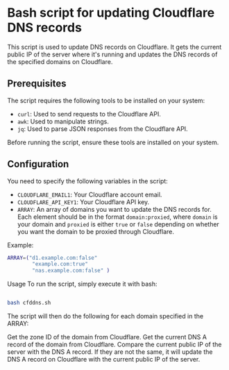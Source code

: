 # Bash script for updating Cloudflare DNS records

This script is used to update DNS records on Cloudflare. It gets the current public IP of the server where it's running and updates the DNS records of the specified domains on Cloudflare.

## Prerequisites

The script requires the following tools to be installed on your system:

- `curl`: Used to send requests to the Cloudflare API.
- `awk`: Used to manipulate strings.
- `jq`: Used to parse JSON responses from the Cloudflare API.

Before running the script, ensure these tools are installed on your system.

## Configuration

You need to specify the following variables in the script:

- `CLOUDFLARE_EMAIL1`: Your Cloudflare account email.
- `CLOUDFLARE_API_KEY1`: Your Cloudflare API key.
- `ARRAY`: An array of domains you want to update the DNS records for. Each element should be in the format `domain:proxied`, where `domain` is your domain and `proxied` is either `true` or `false` depending on whether you want the domain to be proxied through Cloudflare.

Example:

```bash
ARRAY=("d1.example.com:false"
        "example.com:true"
        "nas.example.com:false" )
```
Usage
To run the script, simply execute it with bash:

```bash

bash cfddns.sh
```
The script will then do the following for each domain specified in the ARRAY:

Get the zone ID of the domain from Cloudflare.
Get the current DNS A record of the domain from Cloudflare.
Compare the current public IP of the server with the DNS A record. If they are not the same, it will update the DNS A record on Cloudflare with the current public IP of the server.
